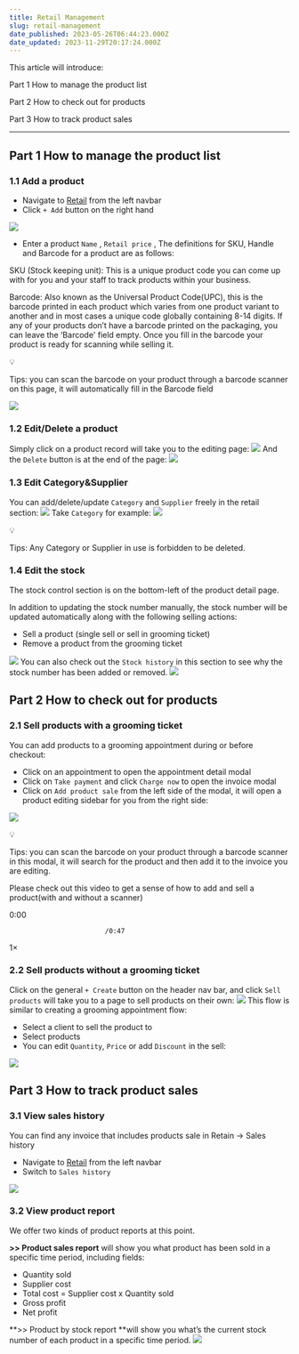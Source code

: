 ```yaml
---
title: Retail Management
slug: retail-management
date_published: 2023-05-26T06:44:23.000Z
date_updated: 2023-11-29T20:17:24.000Z
---
```


This article will introduce: 

Part 1 How to manage the product list

Part 2 How to check out for products

Part 3 How to track product sales

---

## Part 1 How to manage the product list

### 1.1 Add a product

- Navigate to [Retail](https://go.moego.pet/product/products) from the left navbar
- Click `+ Add` button on the right hand

![](__GHOST_URL__/content/images/2023/05/image-9.png)
- Enter a product `Name` , `Retail price` , The definitions for SKU, Handle and Barcode for a product are as follows:

SKU (Stock keeping unit): This is a unique product code you can come up with for you and your staff to track products within your business.

Barcode: Also known as the Universal Product Code(UPC), this is the barcode printed in each product which varies from one product variant to another and in most cases a unique code globally containing 8-14 digits. If any of your products don’t have a barcode printed on the packaging, you can leave the ‘Barcode' field empty. Once you fill in the barcode your product is ready for scanning while selling it.

💡

Tips: you can scan the barcode on your product through a barcode scanner on this page, it will automatically fill in the Barcode field

![](__GHOST_URL__/content/images/2023/05/image-10.png)
### 1.2 Edit/Delete a product

Simply click on a product record will take you to the editing page:
![](__GHOST_URL__/content/images/2023/05/image-11.png)
And the `Delete` button is at the end of the page:
![](__GHOST_URL__/content/images/2023/05/image-12.png)
### 1.3 Edit Category&Supplier

You can add/delete/update `Category` and `Supplier` freely in the retail section:
![](__GHOST_URL__/content/images/2023/05/image-13.png)
Take `Category` for example:
![](__GHOST_URL__/content/images/2023/05/image-14.png)

💡

Tips: Any Category or Supplier in use is forbidden to be deleted.

### 1.4 Edit the stock

The stock control section is on the bottom-left of the product detail page.

In addition to updating the stock number manually, the stock number will be updated automatically along with the following selling actions:

- Sell a product (single sell or sell in grooming ticket)
- Remove a product from the grooming ticket

![](__GHOST_URL__/content/images/2023/05/image-15.png)
You can also check out the `Stock history` in this section to see why the stock number has been added or removed.
![](__GHOST_URL__/content/images/2023/05/image-16.png)
## Part 2 How to check out for products

### 2.1 Sell products with a grooming ticket

You can add products to a grooming appointment during or before checkout:

- Click on an appointment to open the appointment detail modal
- Click on `Take payment` and click `Charge now` to open the invoice modal
- Click on `Add product sale` from the left side of the modal, it will open a product editing sidebar for you from the right side:

![](__GHOST_URL__/content/images/2023/05/image-17.png)

💡

Tips: you can scan the barcode on your product through a barcode scanner in this modal, it will search for the product and then add it to the invoice you are editing.

Please check out this video to get a sense of how to add and sell a product(with and without a scanner)

0:00

                            /0:47
1×

### 2.2 Sell products without a grooming ticket

Click on the general `+ Create` button on the header nav bar, and click `Sell products` will take you to a page to sell products on their own:
![](__GHOST_URL__/content/images/2023/05/image-18.png)
This flow is similar to creating a grooming appointment flow:

- Select a client to sell the product to
- Select products
- You can edit `Quantity`, `Price` or add `Discount` in the sell:

![](__GHOST_URL__/content/images/2023/05/image-19.png)
## Part 3 How to track product sales

### 3.1 View sales history

You can find any invoice that includes products sale in Retain → Sales history

- Navigate to [Retail](https://go.moego.pet/product/products) from the left navbar
- Switch to `Sales history`

![](__GHOST_URL__/content/images/2023/05/image-20.png)
### 3.2 View product report

We offer two kinds of product reports at this point.

**>> Product sales report** will show you what product has been sold in a specific time period, including fields:

- Quantity sold
- Supplier cost
- Total cost = Supplier cost x Quantity sold
- Gross profit
- Net profit

**>> Product by stock report **will show you what’s the current stock number of each product in a specific time period.
![](__GHOST_URL__/content/images/2023/05/CleanShot-2023-05-25-at-23.38.51@2x.png)
